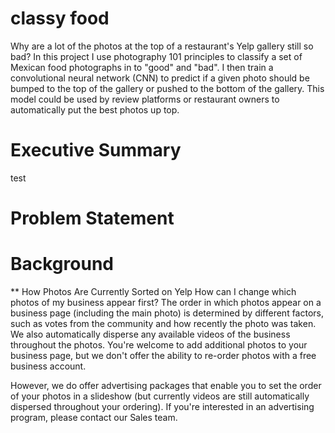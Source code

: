# classy food
Why are a lot of the photos at the top of a restaurant's Yelp gallery still so bad?  In this project I use photography 101 principles to classify a set of Mexican food photographs in to "good" and "bad".  I then train a convolutional neural network (CNN) to predict if a given photo should be bumped to the top of the gallery or pushed to the bottom of the gallery.   This model could be used by review platforms or restaurant owners to automatically put the best photos up top.

# Executive Summary
test

# Problem Statement

# Background

** How Photos Are Currently Sorted on Yelp
How can I change which photos of my business appear first?
The order in which photos appear on a business page (including the main photo) is determined by different factors, such as votes from the community and how recently the photo was taken. We also automatically disperse any available videos of the business throughout the photos. You're welcome to add additional photos to your business page, but we don't offer the ability to re-order photos with a free business account.

However, we do offer advertising packages that enable you to set the order of your photos in a slideshow (but currently videos are still automatically dispersed throughout your ordering). If you're interested in an advertising program, please contact our Sales team.